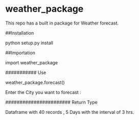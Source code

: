 # weather_package

This repo has a built in package for Weather forecast.


##Installation

python setup.py install

##Importation

import weather_package

########### Use

weather_package.forecast()

Enter the City you want to forecast : 

####################### Return Type

Dataframe with 40 records , 5 Days with the interval of 3 hrs.





